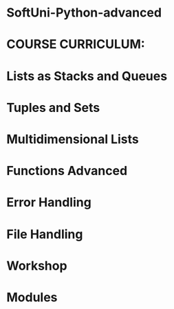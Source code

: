 # SoftUni-Python-advanced


# COURSE CURRICULUM:

# Lists as Stacks and Queues 
# Tuples and Sets 
# Multidimensional Lists 
# Functions Advanced 
# Error Handling 
# File Handling 
# Workshop 
# Modules
